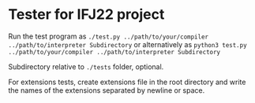 # Tester for IFJ22 project

Run the test program as `./test.py ../path/to/your/compiler ../path/to/interpreter Subdirectory`
or alternatively as `python3 test.py ../path/to/your/compiler ../path/to/interpreter Subdirectory`

Subdirectory relative to `./tests` folder, optional.

For extensions tests, create extensions file in the root directory and write the names of the extensions separated by newline or space.
